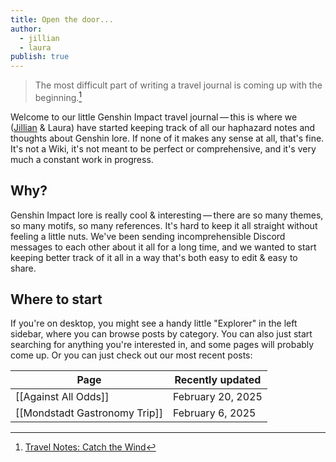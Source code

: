 ```yaml
---
title: Open the door...
author:
  - jillian
  - laura
publish: true
---
```


> The most difficult part of writing a travel journal is coming up with the beginning.[^1]

Welcome to our little Genshin Impact travel journal — this is where we ([Jillian](https://ooolong.netlify.app/) & Laura) have started keeping track of all our haphazard notes and thoughts about Genshin lore. If none of it makes any sense at all, that's fine. It's not a Wiki, it's not meant to be perfect or comprehensive, and it's very much a constant work in progress.
## Why?

Genshin Impact lore is really cool & interesting — there are so many themes, so many motifs, so many references. It's hard to keep it all straight without feeling a little nuts. We've been sending incomprehensible Discord messages to each other about it all for a long time, and we wanted to start keeping better track of it all in a way that's both easy to edit & easy to share.
## Where to start

If you're on desktop, you might see a handy little "Explorer" in the left sidebar, where you can browse posts by category. You can also just start searching for anything you're interested in, and some pages will probably come up. Or you can just check out our most recent posts:

| Page                          | Recently updated  |
| ----------------------------- | ----------------- |
| [[Against All Odds]]          | February 20, 2025 |
| [[Mondstadt Gastronomy Trip]] | February 6, 2025  |













[^1]: [Travel Notes: Catch the Wind](https://genshin-impact.fandom.com/wiki/Travel_Notes:_Catch_the_Wind)
